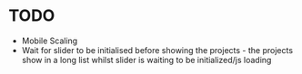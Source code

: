 # TODO

- Mobile Scaling
- Wait for slider to be initialised before showing the projects - the projects show in a long list whilst slider is waiting to be initialized/js loading
